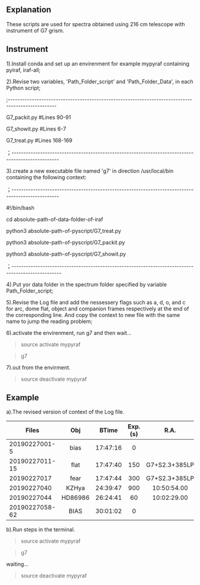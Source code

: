 Explanation
-----------
These scripts are used for spectra obtained using 216 cm telescope with instrument of G7 grism.

Instrument
----------
1).Install conda and set up an envirenment for example mypyraf containing pyiraf, iraf-all;

2).Revise two variables, 'Path_Folder_script' and 'Path_Folder_Data', in each Python script;

;--------------------------------------------------------------------------------------------------

G7_packit.py    #Lines 90-91

G7_showit.py    #Lines 6-7

G7_treat.py     #Lines 168-169

；--------------------------------------------------------------------------------------------------

3).create a new executable file named 'g7' in direction /usr/local/bin containing the following context:

；--------------------------------------------------------------------------------------------------

#!/bin/bash

cd absolute-path-of-data-folder-of-iraf

python3 absolute-path-of-pyscript/G7_treat.py

python3 absolute-path-of-pyscript/G7_packit.py

python3 absolute-path-of-pyscript/G7_showit.py

；---------------------------------------------------------------------------------------------------

4).Put yor data folder in the spectrum folder specified by variable Path_Folder_script;

5).Revise the Log file and add the nessessery flags such as a, d, o, and c for arc, dome flat, object and companion frames 
respectively at the end of the corresponding line. And copy the context to new file with the same name to jump the 
reading problem;

6).activate the envirenment, run g7 and then wait...

>source activate mypyraf

>g7

7).out from the envirment.

>source deactivate mypyraf

Example
-------
a).The revised version of context of the Log file.

|     Files     |  Obj   |   BTime   |  Exp.(s) |    R.A.     |     Dec.     | Epoch |     Notes     |       |
| --------------| :----: | :-------: | :------: | :---------: | :----------: | :---: | :-----------: | :---: |
|20190227001-5  |bias    | 17:47:16  |0                                                                      |                                                 
|20190227011-15 |flat    | 17:47:40  |150                                            |G7+S2.3+385LP  |   d   | 
|20190227017    |fear    | 17:47:44  |300                                            |G7+S2.3+385LP  |   a   |
|20190227040    |KZHya   | 24:39:47  |900       |10:50:54.00  | 25:21:15.0    |2000  |G7+S2.3+385LP  |   o   |
|20190227044    |HD86986 | 26:24:41  |60        |10:02:29.00  | +14:33:25.0   |2000  |G7+S2.3+385LP  |   c   |
|20190227058-62 |BIAS    | 30:01:02  |0                                                                      |    

b).Run steps in the terminal.

>source activate mypyraf

>g7

waiting...

>source deactivate mypyraf
